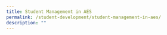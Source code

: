 ```yaml
---
title: Student Management in AES
permalink: /student-development/student-management-in-aes/
description: ""
---
```

